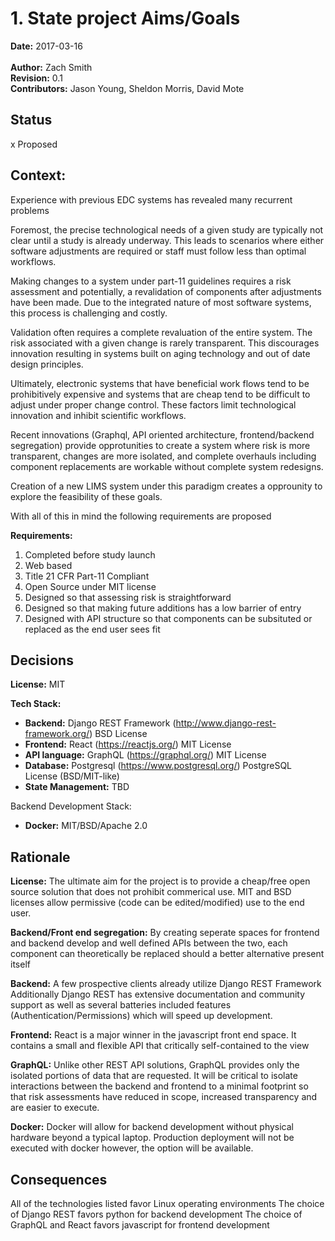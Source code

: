 # 1. State project Aims/Goals

**Date:** 2017-03-16<br>
<br>
**Author:** Zach Smith <br>
**Revision:** 0.1 <br>
**Contributors:** Jason Young, Sheldon Morris, David Mote <br>

## Status

x Proposed

## Context:
Experience with previous EDC systems has revealed many recurrent problems

Foremost, the precise technological needs of a given study are typically not
clear until a study is already underway. This leads to scenarios where either
software adjustments are required or staff must follow less than optimal
workflows.

Making changes to a system under part-11 guidelines requires a risk assessment
and potentially, a revalidation of components after adjustments have been made.
Due to the integrated nature of most software systems, this process is
challenging and costly.

Validation often requires a complete revaluation of the entire system. The risk
associated with a given change is rarely transparent. This discourages
innovation resulting in systems built on aging technology and out of
date design principles.

Ultimately, electronic systems that have beneficial work flows tend to be
prohibitively expensive and systems that are cheap tend to be difficult to
adjust under proper change control. These factors limit technological innovation
and inhibit scientific workflows.

Recent innovations (Graphql, API oriented architecture, frontend/backend
segregation) provide opprotunities to create a system where risk is more
transparent, changes are more isolated, and complete overhauls including
component replacements are workable without complete system redesigns.

Creation of a new LIMS system under this paradigm creates a opprounity to
explore the feasibility of these goals.

With all of this in mind the following requirements are proposed

**Requirements:**
1) Completed before study launch
2) Web based
3) Title 21 CFR Part-11 Compliant
4) Open Source under MIT license
5) Designed so that assessing risk is straightforward
6) Designed so that making future additions has a low barrier of entry
7) Designed with API structure so that components can be subsituted or replaced
   as the end user sees fit

## Decisions

**License:** MIT

**Tech Stack:**

* **Backend:** Django REST Framework (http://www.django-rest-framework.org/) BSD License
* **Frontend:** React (https://reactjs.org/) MIT License
* **API language:** GraphQL (https://graphql.org/) MIT License
* **Database:** Postgresql (https://www.postgresql.org/) PostgreSQL License (BSD/MIT-like)
* **State Management:** TBD

Backend Development Stack:
* **Docker:** MIT/BSD/Apache 2.0

## Rationale

**License:** The ultimate aim for the project is to provide a cheap/free open source
solution that does not prohibit commerical use. MIT and BSD licenses allow
permissive (code can be edited/modified) use to the end user.

**Backend/Front end segregation:** By creating seperate spaces for frontend and
backend develop and well defined APIs between the two, each component can
theoretically be replaced should a better alternative present itself

**Backend:** A few prospective clients already utilize Django REST Framework
Additionally Django REST has extensive documentation and community support as
well as several batteries included features (Authentication/Permissions) which
will speed up development.

**Frontend:** React is a major winner in the javascript front end space.
It contains a small and flexible API that critically self-contained to the view

**GraphQL:** Unlike other REST API solutions, GraphQL provides only the isolated
portions of data that are requested. It will be critical to isolate
interactions between the backend and frontend to a minimal footprint so that
risk assessments have reduced in scope, increased transparency and are easier to
execute.

**Docker:** Docker will allow for backend development without physical hardware
beyond a typical laptop. Production deployment will not be executed with docker
however, the option will be available.

## Consequences

All of the technologies listed favor Linux operating environments
The choice of Django REST favors python for backend development
The choice of GraphQL and React favors javascript for frontend development



